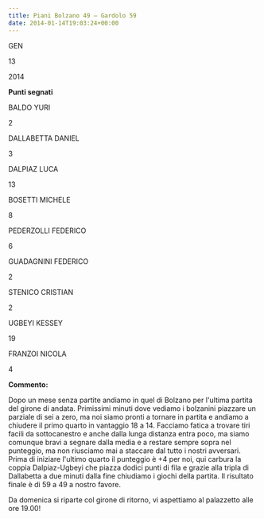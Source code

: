 ```yaml
---
title: Piani Bolzano 49 – Gardolo 59
date: 2014-01-14T19:03:24+00:00
---
```

GEN

13

2014

**Punti segnati**

BALDO YURI

2

DALLABETTA DANIEL

3

DALPIAZ LUCA

13

BOSETTI MICHELE

8

PEDERZOLLI FEDERICO

6

GUADAGNINI FEDERICO

2

STENICO CRISTIAN

2

UGBEYI KESSEY

19

FRANZOI NICOLA

4

**Commento:**

Dopo un mese senza partite andiamo in quel di Bolzano per l'ultima partita del girone di andata. Primissimi minuti dove vediamo i bolzanini piazzare un parziale di sei a zero, ma noi siamo pronti a tornare in partita e andiamo a chiudere il primo quarto in vantaggio 18 a 14. Facciamo fatica a trovare tiri facili da sottocanestro e anche dalla lunga distanza entra poco, ma siamo comunque bravi a segnare dalla media e a restare sempre sopra nel punteggio, ma non riusciamo mai a staccare dal tutto i nostri avversari. Prima di iniziare l'ultimo quarto il punteggio è +4 per noi, qui carbura la coppia Dalpiaz-Ugbeyi che piazza dodici punti di fila e grazie alla tripla di Dallabetta a due minuti dalla fine chiudiamo i giochi della partita. Il risultato finale è di 59 a 49 a nostro favore.

Da domenica si riparte col girone di ritorno, vi aspettiamo al palazzetto alle ore 19.00!